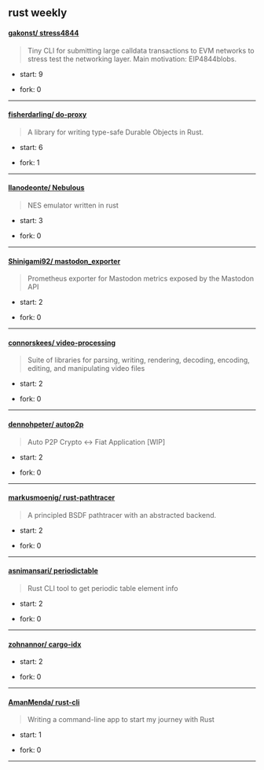 ## rust weekly

#### [gakonst/ stress4844](https://github.com/gakonst/stress4844)
>  Tiny CLI for submitting large calldata transactions to EVM networks to stress test the networking layer. Main motivation: EIP4844blobs.
+ start: 9
+ fork: 0
---
#### [fisherdarling/ do-proxy](https://github.com/fisherdarling/do-proxy)
>  A library for writing type-safe Durable Objects in Rust.
+ start: 6
+ fork: 1
---
#### [llanodeonte/ Nebulous](https://github.com/llanodeonte/Nebulous)
>  NES emulator written in rust
+ start: 3
+ fork: 0
---
#### [Shinigami92/ mastodon_exporter](https://github.com/Shinigami92/mastodon_exporter)
>  Prometheus exporter for Mastodon metrics exposed by the Mastodon API
+ start: 2
+ fork: 0
---
#### [connorskees/ video-processing](https://github.com/connorskees/video-processing)
>  Suite of libraries for parsing, writing, rendering, decoding, encoding, editing, and manipulating video files
+ start: 2
+ fork: 0
---
#### [dennohpeter/ autop2p](https://github.com/dennohpeter/autop2p)
>  Auto P2P Crypto <-> Fiat Application [WIP]
+ start: 2
+ fork: 0
---
#### [markusmoenig/ rust-pathtracer](https://github.com/markusmoenig/rust-pathtracer)
>  A principled BSDF pathtracer with an abstracted backend.
+ start: 2
+ fork: 0
---
#### [asnimansari/ periodictable](https://github.com/asnimansari/periodictable)
>  Rust CLI tool to get periodic table element info
+ start: 2
+ fork: 0
---
#### [zohnannor/ cargo-idx](https://github.com/zohnannor/cargo-idx)
>  
+ start: 2
+ fork: 0
---
#### [AmanMenda/ rust-cli](https://github.com/AmanMenda/rust-cli)
>  Writing a command-line app to start my journey with Rust
+ start: 1
+ fork: 0
---